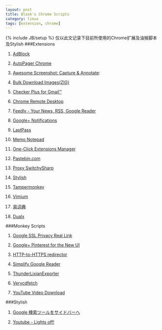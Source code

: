 ```yaml
---
layout: post
title: Blask's Chrome Scripts
category: linux
tags: [extension, chrome]
---
```

{% include JB/setup %}
仅以此文记录下目前所使用的Chrome扩展及油猴脚本及Stylish
###Extensions

1. [AdBlock](https://chrome.google.com/webstore/detail/gighmmpiobklfepjocnamgkkbiglidom)

2. [AutoPager Chrome](https://chrome.google.com/webstore/detail/mmgagnmbebdebebbcleklifnobamjonh)

3. [Awesome Screenshot: Capture & Annotate](https://chrome.google.com/webstore/detail/alelhddbbhepgpmgidjdcjakblofbmce):

4. [Bulk Download Images(ZIG)](https://chrome.google.com/webstore/detail/bedbigoemkinkepgmcmgnapjcahnedmn)

5. [Checker Plus for Gmail™](https://chrome.google.com/webstore/detail/oeopbcgkkoapgobdbedcemjljbihmemj)

6. [Chrome Remote Desktop](https://chrome.google.com/webstore/detail/gbchcmhmhahfdphkhkmpfmihenigjmpp)

7. [Feedly - Your News, RSS, Google Reader](https://chrome.google.com/webstore/detail/hipbfijinpcgfogaopmgehiegacbhmob)

8. [Google+ Notifications](https://chrome.google.com/webstore/detail/boemmnepglcoinjcdlfcpcbmhiecichi)

9. [LastPass](https://chrome.google.com/webstore/detail/hdokiejnpimakedhajhdlcegeplioahd)

10. [Memo Notepad](https://chrome.google.com/webstore/detail/nmoihkoninaoanjobiiknmgenhpaecec)

11. [One-Click Extensions Manager](https://chrome.google.com/webstore/detail/niemebbfnfbjfojajlmnbiikmcpjkkja)

12. [Pastebin.com](https://chrome.google.com/webstore/detail/ghipmampnddcpdlppkkamoankmkmcbmh)

13. [Proxy SwitchySharp](https://chrome.google.com/webstore/detail/dpplabbmogkhghncfbfdeeokoefdjegm)

14. [Stylish](https://chrome.google.com/webstore/detail/fjnbnpbmkenffdnngjfgmeleoegfcffe)

15. [Tampermonkey](https://chrome.google.com/webstore/detail/dhdgffkkebhmkfjojejmpbldmpobfkfo)

16. [Vimium](https://chrome.google.com/webstore/detail/dbepggeogbaibhgnhhndojpepiihcmeb)

17. [易词典](https://chrome.google.com/webstore/detail/njeebknkghnjbobnghdlfgfaigkjciih)

18. [Dualx](https://chrome.google.com/webstore/detail/mdmfkkgbifpockljpdagggdaiheefbpp)

###Monkey Scripts

1. [Google SSL Privacy Real Link](http://userscripts.org/scripts/show/145014)

2. [Google+ Pinterest for the New UI](http://userscripts.org/scripts/show/130955)

3. [HTTP-to-HTTPS redirector](http://userscripts.org/scripts/show/2588)

4. [Simplify Google Reader](http://userscripts.org/scripts/show/140900)

5. [ThunderLixianExporter](http://binux.github.com/ThunderLixianExporter)

6. [Verycdfetch](http://userscripts.org/scripts/show/153429)

7. [YouTube Video Download](http://userscripts.org/scripts/show/62634)


###Stylish

1. [Google 検索ツールをサイドバーへ](http://userstyles.org/styles/78857)

2. [Youtube - Lights off!](http://userstyles.org/styles/59573)


